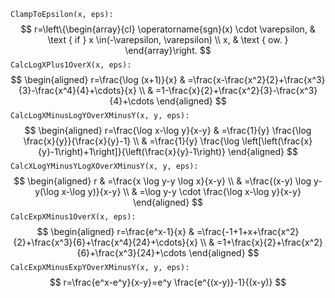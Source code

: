 `ClampToEpsilon(x, eps):`
$$
r=\left\{\begin{array}{cl}
\operatorname{sgn}(x) \cdot \varepsilon, & \text { if } x \in(-\varepsilon, \varepsilon) \\
x, & \text { ow. }
\end{array}\right.
$$
`CalcLogXPlus1OverX(x, eps):`
$$
\begin{aligned}
r=\frac{\log (x+1)}{x} & =\frac{x-\frac{x^2}{2}+\frac{x^3}{3}-\frac{x^4}{4}+\cdots}{x} \\
& =1-\frac{x}{2}+\frac{x^2}{3}-\frac{x^3}{4}+\cdots
\end{aligned}
$$
`CalcLogXMinusLogYOverXMinusY(x, y, eps):`
$$
\begin{aligned}
r=\frac{\log x-\log y}{x-y} & =\frac{1}{y} \frac{\log \frac{x}{y}}{\frac{x}{y}-1} \\
& =\frac{1}{y} \frac{\log \left[\left(\frac{x}{y}-1\right)+1\right]}{\left(\frac{x}{y}-1\right)}
\end{aligned}
$$
`CalcXLogYMinusYLogXOverXMinusY(x, y, eps):`
$$
\begin{aligned}
r & =\frac{x \log y-y \log x}{x-y} \\
& =\frac{(x-y) \log y-y(\log x-\log y)}{x-y} \\
& =\log y-y \cdot \frac{\log x-\log y}{x-y}
\end{aligned}
$$
`CalcExpXMinus1OverX(x, eps):`
$$
\begin{aligned}
r=\frac{e^x-1}{x} & =\frac{-1+1+x+\frac{x^2}{2}+\frac{x^3}{6}+\frac{x^4}{24}+\cdots}{x} \\
& =1+\frac{x}{2}+\frac{x^2}{6}+\frac{x^3}{24}+\cdots
\end{aligned}
$$
`CalcExpXMinusExpYOverXMinusY(x, y, eps):`
$$
r=\frac{e^x-e^y}{x-y}=e^y \frac{e^{(x-y)}-1}{(x-y)}
$$
